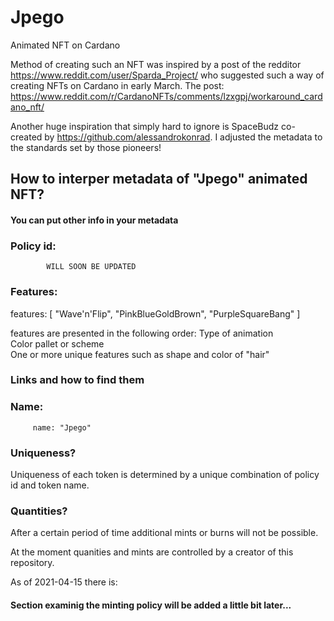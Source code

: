 # Jpego
Animated NFT on Cardano

Method of creating such an NFT was inspired by a post of the redditor https://www.reddit.com/user/Sparda_Project/ who
suggested such a way of creating NFTs on Cardano in early March. The post: https://www.reddit.com/r/CardanoNFTs/comments/lzxgpj/workaround_cardano_nft/

Another huge inspiration that simply hard to ignore is SpaceBudz co-created by https://github.com/alessandrokonrad. I adjusted the metadata to the standards set by those
pioneers!


## How to interper metadata of "Jpego" animated NFT?
#### You can put other info in your metadata
### Policy id:
            WILL SOON BE UPDATED
            
        

### Features:
 features: [
            "Wave'n'Flip",
            "PinkBlueGoldBrown",
            "PurpleSquareBang"
         ]

features are presented in the following order:
Type of animation<br/>
Color pallet or scheme<br/>
One or more unique features such as shape and color of "hair"<br/>

### Links and how to find them


    
### Name:
         name: "Jpego"
### Uniqueness?
Uniqueness of each token is determined by a unique combination of policy id and token name.

### Quantities?
After a certain period of time additional mints or burns
will not be possible.

At the moment quanities and mints are controlled by a creator of this repository.

As of 2021-04-15 there is: 


#### Section examinig the minting policy will be added a little bit later...
